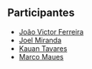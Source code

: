 ## Participantes 

- [João Victor Ferreira](https://github.com/jvictorferreira3301) 
- [Joel Miranda](https://https://github.com/JoeMiran)
- [Kauan Tavares](https://github.com/kkauanjjk)
- [Marco Maues](https://github.com/Mauesjr)

